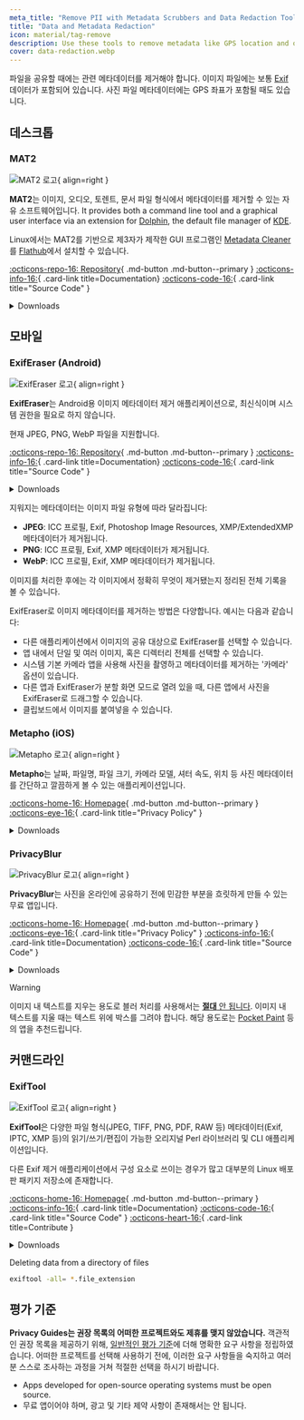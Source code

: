 ```yaml
---
meta_title: "Remove PII with Metadata Scrubbers and Data Redaction Tools - Privacy Guides"
title: "Data and Metadata Redaction"
icon: material/tag-remove
description: Use these tools to remove metadata like GPS location and other identifying information from photos and files you share.
cover: data-redaction.webp
---
```


파일을 공유할 때에는 관련 메타데이터를 제거해야 합니다. 이미지 파일에는 보통 [Exif](https://en.wikipedia.org/wiki/Exif) 데이터가 포함되어 있습니다. 사진 파일 메타데이터에는 GPS 좌표가 포함될 때도 있습니다.

## 데스크톱

### MAT2

<div class="admonition recommendation" markdown>

![MAT2 로고](assets/img/data-redaction/mat2.svg){ align=right }

**MAT2**는 이미지, 오디오, 토렌트, 문서 파일 형식에서 메타데이터를 제거할 수 있는 자유 소프트웨어입니다. It provides both a command line tool and a graphical user interface via an extension for [Dolphin](https://0xacab.org/jvoisin/mat2/-/tree/master/dolphin), the default file manager of [KDE](https://kde.org).

Linux에서는 MAT2를 기반으로 제3자가 제작한 GUI 프로그램인 [Metadata Cleaner](https://gitlab.com/rmnvgr/metadata-cleaner)를 [Flathub](https://flathub.org/apps/details/fr.romainvigier.MetadataCleaner)에서 설치할 수 있습니다.

[:octicons-repo-16: Repository](https://0xacab.org/jvoisin/mat2){ .md-button .md-button--primary }
[:octicons-info-16:](https://0xacab.org/jvoisin/mat2/-/blob/master/README.md){ .card-link title=Documentation}
[:octicons-code-16:](https://0xacab.org/jvoisin/mat2){ .card-link title="Source Code" }

<details class="downloads" markdown>
<summary>Downloads</summary>

- [:fontawesome-brands-windows: Windows](https://pypi.org/project/mat2)
- [:simple-apple: macOS](https://0xacab.org/jvoisin/mat2#requirements-setup-on-macos-os-x-using-homebrew)
- [:simple-linux: Linux](https://pypi.org/project/mat2)
- [:octicons-globe-16: Web](https://0xacab.org/jvoisin/mat2#web-interface)

</details>

</div>

## 모바일

### ExifEraser (Android)

<div class="admonition recommendation" markdown>

![ExifEraser 로고](assets/img/data-redaction/exiferaser.svg){ align=right }

**ExifEraser**는 Android용 이미지 메타데이터 제거 애플리케이션으로, 최신식이며 시스템 권한을 필요로 하지 않습니다.

현재 JPEG, PNG, WebP 파일을 지원합니다.

[:octicons-repo-16: Repository](https://github.com/Tommy-Geenexus/exif-eraser){ .md-button .md-button--primary }
[:octicons-info-16:](https://github.com/Tommy-Geenexus/exif-eraser#readme){ .card-link title=Documentation}
[:octicons-code-16:](https://github.com/Tommy-Geenexus/exif-eraser){ .card-link title="Source Code" }

<details class="downloads" markdown>
<summary>Downloads</summary>

- [:simple-googleplay: Google Play](https://play.google.com/store/apps/details?id=com.none.tom.exiferaser)
- [:octicons-moon-16: Accrescent](https://accrescent.app/app/com.none.tom.exiferaser)
- [:simple-github: GitHub](https://github.com/Tommy-Geenexus/exif-eraser/releases)

</details>

</div>

지워지는 메타데이터는 이미지 파일 유형에 따라 달라집니다:

- **JPEG**: ICC 프로필, Exif, Photoshop Image Resources, XMP/ExtendedXMP 메타데이터가 제거됩니다.
- **PNG**: ICC 프로필, Exif, XMP 메타데이터가 제거됩니다.
- **WebP**: ICC 프로필, Exif, XMP 메타데이터가 제거됩니다.

이미지를 처리한 후에는 각 이미지에서 정확히 무엇이 제거됐는지 정리된 전체 기록을 볼 수 있습니다.

ExifEraser로 이미지 메타데이터를 제거하는 방법은 다양합니다. 예시는 다음과 같습니다:

- 다른 애플리케이션에서 이미지의 공유 대상으로 ExifEraser를 선택할 수 있습니다.
- 앱 내에서 단일 및 여러 이미지, 혹은 디렉터리 전체를 선택할 수 있습니다.
- 시스템 기본 카메라 앱을 사용해 사진을 촬영하고 메타데이터를 제거하는 '카메라' 옵션이 있습니다.
- 다른 앱과 ExifEraser가 분할 화면 모드로 열려 있을 때, 다른 앱에서 사진을 ExifEraser로 드래그할 수 있습니다.
- 클립보드에서 이미지를 붙여넣을 수 있습니다.

### Metapho (iOS)

<div class="admonition recommendation" markdown>

![Metapho 로고](assets/img/data-redaction/metapho.jpg){ align=right }

**Metapho**는 날짜, 파일명, 파일 크기, 카메라 모델, 셔터 속도, 위치 등 사진 메타데이터를 간단하고 깔끔하게 볼 수 있는 애플리케이션입니다.

[:octicons-home-16: Homepage](https://zininworks.com/metapho){ .md-button .md-button--primary }
[:octicons-eye-16:](https://zininworks.com/privacy){ .card-link title="Privacy Policy" }

<details class="downloads" markdown>
<summary>Downloads</summary>

- [:simple-appstore: App Store](https://apps.apple.com/app/id914457352)

</details>

</div>

### PrivacyBlur

<div class="admonition recommendation" markdown>

![PrivacyBlur 로고](assets/img/data-redaction/privacyblur.svg){ align=right }

**PrivacyBlur**는 사진을 온라인에 공유하기 전에 민감한 부분을 흐릿하게 만들 수 있는 무료 앱입니다.

[:octicons-home-16: Homepage](https://privacyblur.app){ .md-button .md-button--primary }
[:octicons-eye-16:](https://privacyblur.app/privacy.html){ .card-link title="Privacy Policy" }
[:octicons-info-16:](https://github.com/MATHEMA-GmbH/privacyblur#readme){ .card-link title=Documentation}
[:octicons-code-16:](https://github.com/MATHEMA-GmbH/privacyblur){ .card-link title="Source Code" }

<details class="downloads" markdown>
<summary>Downloads</summary>

- [:simple-googleplay: Google Play](https://play.google.com/store/apps/details?id=de.mathema.privacyblur)
- [:simple-appstore: App Store](https://apps.apple.com/app/id1536274106)

</details>

</div>

<div class="admonition warning" markdown>
<p class="admonition-title">Warning</p>

이미지 내 텍스트를 지우는 용도로 블러 처리를 사용해서는 [**절대** 안 됩니다](https://bishopfox.com/blog/unredacter-tool-never-pixelation). 이미지 내 텍스트를 지울 때는 텍스트 위에 박스를 그려야 합니다. 해당 용도로는 [Pocket Paint](https://github.com/Catrobat/Paintroid) 등의 앱을 추천드립니다.

</div>

## 커맨드라인

### ExifTool

<div class="admonition recommendation" markdown>

![ExifTool 로고](assets/img/data-redaction/exiftool.png){ align=right }

**ExifTool**은 다양한 파일 형식(JPEG, TIFF, PNG, PDF, RAW 등) 메타데이터(Exif, IPTC, XMP 등)의 읽기/쓰기/편집이 가능한 오리지널 Perl 라이브러리 및 CLI 애플리케이션입니다.

다른 Exif 제거 애플리케이션에서 구성 요소로 쓰이는 경우가 많고 대부분의 Linux 배포판 패키지 저장소에 존재합니다.

[:octicons-home-16: Homepage](https://exiftool.org){ .md-button .md-button--primary }
[:octicons-info-16:](https://exiftool.org/faq.html){ .card-link title=Documentation}
[:octicons-code-16:](https://github.com/exiftool/exiftool){ .card-link title="Source Code" }
[:octicons-heart-16:](https://exiftool.org/#donate){ .card-link title=Contribute }

<details class="downloads" markdown>
<summary>Downloads</summary>

- [:fontawesome-brands-windows: Windows](https://exiftool.org)
- [:simple-apple: macOS](https://exiftool.org)
- [:simple-linux: Linux](https://exiftool.org)

</details>

</div>

<div class="admonition example" markdown>
<p class="admonition-title">Deleting data from a directory of files</p>

```bash
exiftool -all= *.file_extension
```

</div>

## 평가 기준

**Privacy Guides는 권장 목록의 어떠한 프로젝트와도 제휴를 맺지 않았습니다.** 객관적인 권장 목록을 제공하기 위해, [일반적인 평가 기준](about/criteria.md)에 더해 명확한 요구 사항을 정립하였습니다. 어떠한 프로젝트를 선택해 사용하기 전에, 이러한 요구 사항들을 숙지하고 여러분 스스로 조사하는 과정을 거쳐 적절한 선택을 하시기 바랍니다.

- Apps developed for open-source operating systems must be open source.
- 무료 앱이어야 하며, 광고 및 기타 제약 사항이 존재해서는 안 됩니다.
